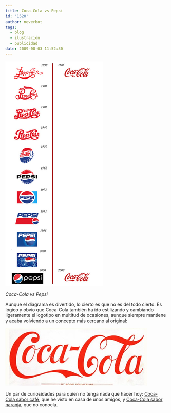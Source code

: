 ```yaml
---
title: Coca-Cola vs Pepsi
id: '1520'
author: neverbot
tags:
  - blog
  - ilustración
  - publicidad
date: 2009-08-03 11:52:30
---
```


![CocaCola vs Pepsi](./coca-cola-vs-pepsi/CocaCola-vs-Pepsi.jpg "CocaCola vs Pepsi")

_Coca-Cola vs Pepsi_

Aunque el diagrama es divertido, lo cierto es que no es del todo cierto. Es lógico y obvio que Coca-Cola también ha ido estilizando y cambiando ligeramente el logotipo en multitud de ocasiones, aunque siempre mantiene y acaba volviendo a un concepto más cercano al original:

![Coca-Cola logo](./coca-cola-vs-pepsi/cocacola-logo.jpg "Coca-Cola logo")

Un par de curiosidades para quien no tenga nada que hacer hoy: [Coca-Cola sabor café](http://en.wikipedia.org/wiki/Coca-Cola_Bl%C4%81k), que he visto en casa de unos amigos, y [Coca-Cola sabor naranja](http://en.wikipedia.org/wiki/Coca-Cola_Orange), que no conocía.